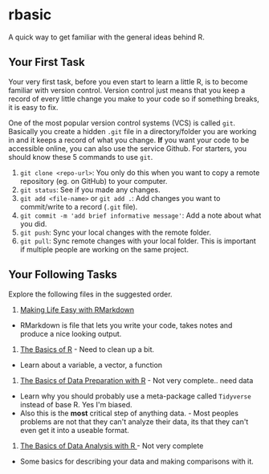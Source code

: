 # rbasic

A quick way to get familiar with the general ideas behind R.


## Your First Task

Your very first task, before you even start to learn a little R, is to become familiar with version control. Version control just means that you keep a record of every little change you make to your code so if something breaks, it is easy to fix.

One of the most popular version control systems (VCS) is called `git`. Basically you create a hidden `.git` file in a directory/folder you are working in and it keeps a record of what you change. **If** you want your code to be accessible online, you can also use the service Github. For starters, you should know these 5 commands to use `git`.

1. `git clone <repo-url>`: You only do this when you want to copy a remote repository (eg. on GitHub) to your computer.
1. `git status`: See if you made any changes.
1. `git add <file-name>` or `git add .`: Add changes you want to commit/write to a record (`.git` file).
1. `git commit -m 'add brief informative message'`: Add a note about what you did.
1. `git push`: Sync your local changes with the remote folder.
1. `git pull`: Sync remote changes with your local folder. This is important if multiple people are working on the same project.

## Your Following Tasks

Explore the following files in the suggested order.

1. [Making Life Easy with RMarkdown](example_r_markdown.Rmd)
  - RMarkdown is file that lets you write your code, takes notes and produce a nice looking output.
  
1. [The Basics of R](r_basics.Rmd) - Need to clean up a bit.
  - Learn about a variable, a vector, a function
  
1. [The Basics of Data Preparation with R](data_preparation_basics.Rmd) - Not very complete.. need data
  - Learn why you should probably use a meta-package called `Tidyverse` instead of base R. Yes I'm biased.
  - Also this is the **most** critical step of anything data.     - Most peoples problems are not that they can't analyze their data, its that they can't even get it into a useable format.
  
1. [The Basics of Data Analysis with R ](data_analysis_basics.Rmd) - Not very complete
  - Some basics for describing your data and making comparisons with it.

